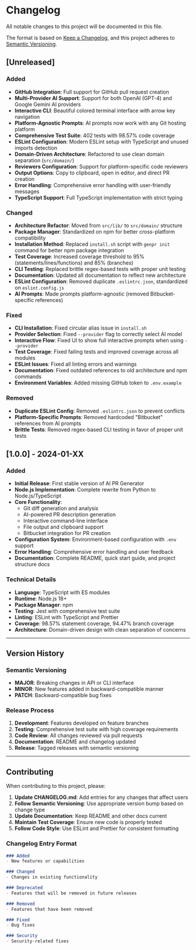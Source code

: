# Changelog

All notable changes to this project will be documented in this file.

The format is based on [Keep a Changelog](https://keepachangelog.com/en/1.0.0/),
and this project adheres to [Semantic Versioning](https://semver.org/spec/v2.0.0.html).

## [Unreleased]

### Added
- **GitHub Integration**: Full support for GitHub pull request creation
- **Multi-Provider AI Support**: Support for both OpenAI (GPT-4) and Google Gemini AI providers
- **Interactive CLI**: Beautiful colored terminal interface with arrow key navigation
- **Platform-Agnostic Prompts**: AI prompts now work with any Git hosting platform
- **Comprehensive Test Suite**: 402 tests with 98.57% code coverage
- **ESLint Configuration**: Modern ESLint setup with TypeScript and unused imports detection
- **Domain-Driven Architecture**: Refactored to use clean domain separation (`src/domain/`)
- **Reviewers Configuration**: Support for platform-specific code reviewers
- **Output Options**: Copy to clipboard, open in editor, and direct PR creation
- **Error Handling**: Comprehensive error handling with user-friendly messages
- **TypeScript Support**: Full TypeScript implementation with strict typing

### Changed
- **Architecture Refactor**: Moved from `src/lib/` to `src/domain/` structure
- **Package Manager**: Standardized on npm for better cross-platform compatibility
- **Installation Method**: Replaced `install.sh` script with `genpr init` command for better npm package integration
- **Test Coverage**: Increased coverage threshold to 95% (statements/lines/functions) and 85% (branches)
- **CLI Testing**: Replaced brittle regex-based tests with proper unit testing
- **Documentation**: Updated all documentation to reflect new architecture
- **ESLint Configuration**: Removed duplicate `.eslintrc.json`, standardized on `eslint.config.js`
- **AI Prompts**: Made prompts platform-agnostic (removed Bitbucket-specific references)

### Fixed
- **CLI Installation**: Fixed circular alias issue in `install.sh`
- **Provider Selection**: Fixed `--provider` flag to correctly select AI model
- **Interactive Flow**: Fixed UI to show full interactive prompts when using `--provider`
- **Test Coverage**: Fixed failing tests and improved coverage across all modules
- **ESLint Issues**: Fixed all linting errors and warnings
- **Documentation**: Fixed outdated references to old architecture and npm commands
- **Environment Variables**: Added missing GitHub token to `.env.example`

### Removed
- **Duplicate ESLint Config**: Removed `.eslintrc.json` to prevent conflicts
- **Platform-Specific Prompts**: Removed hardcoded "Bitbucket" references from AI prompts
- **Brittle Tests**: Removed regex-based CLI testing in favor of proper unit tests

## [1.0.0] - 2024-01-XX

### Added
- **Initial Release**: First stable version of AI PR Generator
- **Node.js Implementation**: Complete rewrite from Python to Node.js/TypeScript
- **Core Functionality**: 
  - Git diff generation and analysis
  - AI-powered PR description generation
  - Interactive command-line interface
  - File output and clipboard support
  - Bitbucket integration for PR creation
- **Configuration System**: Environment-based configuration with `.env` support
- **Error Handling**: Comprehensive error handling and user feedback
- **Documentation**: Complete README, quick start guide, and project structure docs

### Technical Details
- **Language**: TypeScript with ES modules
- **Runtime**: Node.js 18+
- **Package Manager**: npm
- **Testing**: Jest with comprehensive test suite
- **Linting**: ESLint with TypeScript and Prettier
- **Coverage**: 98.57% statement coverage, 94.47% branch coverage
- **Architecture**: Domain-driven design with clean separation of concerns

---

## Version History

### Semantic Versioning
- **MAJOR**: Breaking changes in API or CLI interface
- **MINOR**: New features added in backward-compatible manner
- **PATCH**: Backward-compatible bug fixes

### Release Process
1. **Development**: Features developed on feature branches
2. **Testing**: Comprehensive test suite with high coverage requirements
3. **Code Review**: All changes reviewed via pull requests
4. **Documentation**: README and changelog updated
5. **Release**: Tagged releases with semantic versioning

---

## Contributing

When contributing to this project, please:

1. **Update CHANGELOG.md**: Add entries for any changes that affect users
2. **Follow Semantic Versioning**: Use appropriate version bump based on change type
3. **Update Documentation**: Keep README and other docs current
4. **Maintain Test Coverage**: Ensure new code is properly tested
5. **Follow Code Style**: Use ESLint and Prettier for consistent formatting

### Changelog Entry Format

```markdown
### Added
- New features or capabilities

### Changed
- Changes in existing functionality

### Deprecated
- Features that will be removed in future releases

### Removed
- Features that have been removed

### Fixed
- Bug fixes

### Security
- Security-related fixes
``` 